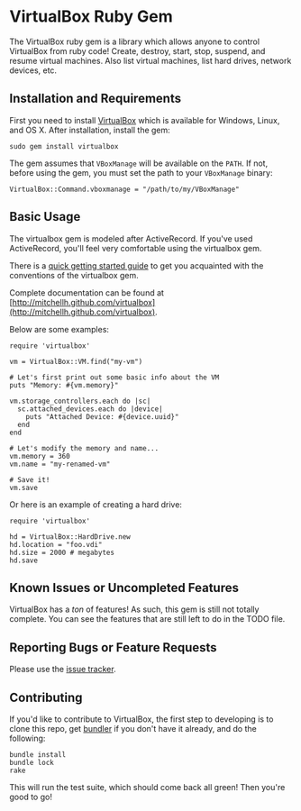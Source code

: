 # VirtualBox Ruby Gem

The VirtualBox ruby gem is a library which allows anyone to control VirtualBox
from ruby code! Create, destroy, start, stop, suspend, and resume virtual machines.
Also list virtual machines, list hard drives, network devices, etc.

## Installation and Requirements

First you need to install [VirtualBox](http://www.virtualbox.org/) which is available for
Windows, Linux, and OS X. After installation, install the gem:

    sudo gem install virtualbox

The gem assumes that `VBoxManage` will be available on the `PATH`. If not, before using
the gem, you must set the path to your `VBoxManage` binary:

    VirtualBox::Command.vboxmanage = "/path/to/my/VBoxManage"

## Basic Usage

The virtualbox gem is modeled after ActiveRecord. If you've used ActiveRecord, you'll
feel very comfortable using the virtualbox gem.

There is a [quick getting started guide](http://mitchellh.github.com/virtualbox/file.GettingStarted.html) to
get you acquainted with the conventions of the virtualbox gem.

Complete documentation can be found at [http://mitchellh.github.com/virtualbox](http://mitchellh.github.com/virtualbox).

Below are some examples:

    require 'virtualbox'

    vm = VirtualBox::VM.find("my-vm")

    # Let's first print out some basic info about the VM
    puts "Memory: #{vm.memory}"

    vm.storage_controllers.each do |sc|
      sc.attached_devices.each do |device|
        puts "Attached Device: #{device.uuid}"
      end
    end

    # Let's modify the memory and name...
    vm.memory = 360
    vm.name = "my-renamed-vm"

    # Save it!
    vm.save

Or here is an example of creating a hard drive:

    require 'virtualbox'

    hd = VirtualBox::HardDrive.new
    hd.location = "foo.vdi"
    hd.size = 2000 # megabytes
    hd.save

## Known Issues or Uncompleted Features

VirtualBox has a _ton_ of features! As such, this gem is still not totally complete.
You can see the features that are still left to do in the TODO file.

## Reporting Bugs or Feature Requests

Please use the [issue tracker](https://github.com/mitchellh/virtualbox/issues).

## Contributing

If you'd like to contribute to VirtualBox, the first step to developing is to
clone this repo, get [bundler](http://github.com/carlhuda/bundler) if you
don't have it already, and do the following:

    bundle install
    bundle lock
    rake

This will run the test suite, which should come back all green! Then you're good to go!

